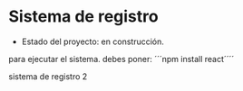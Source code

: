 <h1>Sistema de registro </h1>

- Estado del proyecto: en construcción.

 para ejecutar el sistema. debes poner:
 ´´´npm install react´´´´

sistema de registro 2
